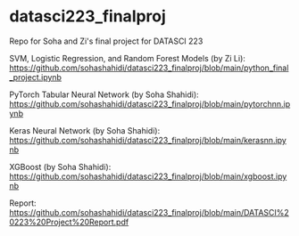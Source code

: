 # datasci223_finalproj
Repo for Soha and Zi's final project for DATASCI 223

SVM, Logistic Regression, and Random Forest Models (by Zi Li): https://github.com/sohashahidi/datasci223_finalproj/blob/main/python_final_project.ipynb

PyTorch Tabular Neural Network (by Soha Shahidi): https://github.com/sohashahidi/datasci223_finalproj/blob/main/pytorchnn.ipynb

Keras Neural Network (by Soha Shahidi): https://github.com/sohashahidi/datasci223_finalproj/blob/main/kerasnn.ipynb

XGBoost (by Soha Shahidi): https://github.com/sohashahidi/datasci223_finalproj/blob/main/xgboost.ipynb

Report: https://github.com/sohashahidi/datasci223_finalproj/blob/main/DATASCI%20223%20Project%20Report.pdf
